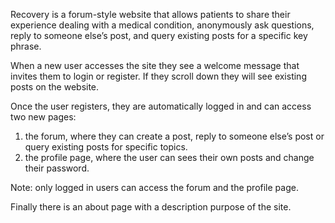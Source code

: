 Recovery is a forum-style website that allows patients to share their experience dealing with a medical condition, anonymously ask questions, reply to someone else’s post, and query existing posts for a specific key phrase.

When a new user accesses the site they see a welcome message that invites them to login or register. If they scroll down they will see existing posts on the website.

Once the user registers, they are automatically logged in and can access two new pages:
1) the forum, where they can create a post, reply to someone else’s post or query existing posts for specific topics.
2) the profile page, where the user can sees their own posts and change their password.


Note: only logged in users can access the forum and the profile page.

Finally there is an about page with a description purpose of the site.